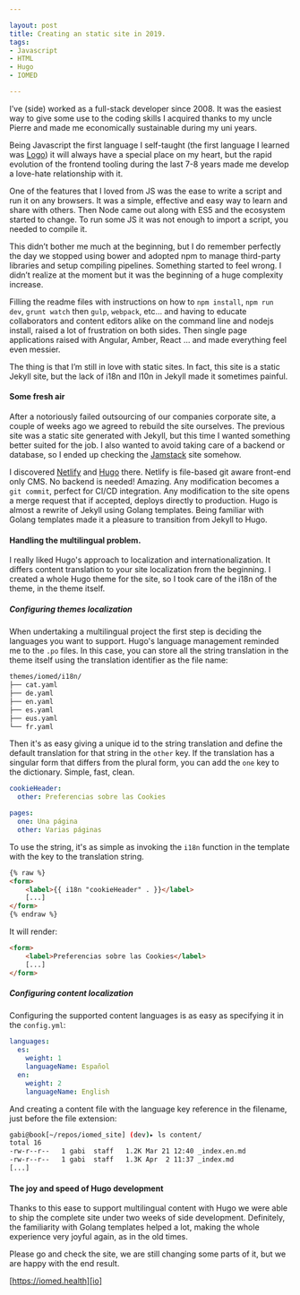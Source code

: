 ```yaml
---

layout: post
title: Creating an static site in 2019.
tags:
- Javascript
- HTML
- Hugo
- IOMED

---
```



I’ve (side) worked as a full-stack developer since 2008. It was the easiest way
to give some use to the coding skills I acquired thanks to my uncle Pierre and
made me economically sustainable during my uni years.

Being Javascript the first language I self-taught (the first language I learned
was [Logo][logo]) it will always have a special place on my heart, but the
rapid evolution of the frontend tooling during the last 7-8 years made me
develop a love-hate relationship with it.

One of the features that I loved from JS was the ease to write a script and run
it on any browsers. It was a simple, effective and easy way to learn and share
with others. Then Node came out along with ES5 and the ecosystem started to
change. To run some JS it was not enough to import a script, you needed to
compile it.

This didn’t bother me much at the beginning, but I do remember perfectly the
day we stopped using bower and adopted npm to manage third-party libraries and
setup compiling pipelines. Something started to feel wrong. I didn’t realize at
the moment but it was the beginning of a huge complexity increase.

Filling the readme files with instructions on how to `npm install`, `npm run
dev`, `grunt watch` then `gulp`, `webpack`, etc… and having to educate
collaborators and content editors alike on the command line and nodejs install,
raised a lot of frustration on both sides. Then single page applications raised
with Angular, Amber, React … and made everything feel even messier.

The thing is that I’m still in love with static sites. In fact, this site is a
static Jekyll site, but the lack of i18n and l10n in Jekyll made it sometimes
painful.

#### Some fresh air

After a notoriously failed outsourcing of our companies corporate site, a
couple of weeks ago we agreed to rebuild the site ourselves. The previous site
was a static site generated with Jekyll, but this time I wanted something
better suited for the job. I also wanted to avoid taking care of a backend or
database, so I ended up checking the [Jamstack][jam] site somehow.


I discovered [Netlify][net] and [Hugo][hugo] there. Netlify is file-based git aware
front-end only CMS. No backend is needed! Amazing. Any modification becomes a
`git commit`, perfect for CI/CD integration. Any modification to the site opens
a merge request that if accepted, deploys directly to production. Hugo is
almost a rewrite of Jekyll using Golang templates. Being familiar with Golang
templates made it a pleasure to transition from Jekyll to Hugo.


#### Handling the multilingual problem.

I really liked Hugo's approach to localization and internationalization. It
differs content translation to your site localization from the beginning. I
created a whole Hugo theme for the site, so I took care of the i18n of the
theme, in the theme itself.


##### Configuring themes localization

When undertaking a multilingual project the first step is deciding the
languages you want to support. Hugo's language management reminded me to the
`.po` files. In this case, you can store all the string translation in the
theme itself using the translation identifier as the file name:

```sh
themes/iomed/i18n/
├── cat.yaml
├── de.yaml
├── en.yaml
├── es.yaml
├── eus.yaml
└── fr.yaml
```

Then it's as easy giving a unique id to the string translation and define the
default translation for that string in the `other` key. If the translation has
a singular form that differs from the plural form, you can add the `one` key to
the dictionary. Simple, fast, clean.

```yaml
cookieHeader:
  other: Preferencias sobre las Cookies

pages:
  one: Una página
  other: Varias páginas
```

To use the string, it's as simple as invoking the `i18n` function in the
template with the key to the translation string.

```html
{% raw %}
<form>
    <label>{{ i18n "cookieHeader" . }}</label>
    [...]
</form>
{% endraw %}
```

It will render:
```html
<form>
    <label>Preferencias sobre las Cookies</label>
    [...]
</form>
```

##### Configuring content localization

Configuring the supported content languages is as easy as specifying it in the
`config.yml`:

```yaml
languages:
  es:
    weight: 1
    languageName: Español
  en:
    weight: 2
    languageName: English
```

And creating a content file with the language key reference in the filename,
just before the file extension:

```sh
gabi@book[~/repos/iomed_site] (dev)▸ ls content/
total 16
-rw-r--r--   1 gabi  staff   1.2K Mar 21 12:40 _index.en.md
-rw-r--r--   1 gabi  staff   1.3K Apr  2 11:37 _index.md
[...]
```

#### The joy and speed of Hugo development

Thanks to this ease to support multilingual content with Hugo we were able to
ship the complete site under two weeks of side development. Definitely, the
familiarity with Golang templates helped a lot, making the whole experience
very joyful again, as in the old times.

Please go and check the site, we are still changing some parts of it, but we
are happy with the end result.


[https://iomed.health][io]

[io]: https://iomed.health
[hugo]: https://gohugo.io/
[net]:  https://www.netlifycms.org/
[logo]: https://en.wikipedia.org/wiki/Logo_(programming_language)
[jam]: https://jamstack.org/
